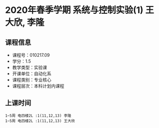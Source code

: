 # 2020年春季学期 系统与控制实验(1) 王大欣, 李隆






## 课程信息

- 课程号：010217.09
- 学分：1.5
- 教学类型：实验课
- 开课单位：自动化系
- 课程类别：专业核心
- 课程层次：本科计划内课程

## 上课时间

```
1~5周 电四楼2L :1(11,12,13) 李隆
1~5周 电四楼2L :1(11,12,13) 王大欣
```

